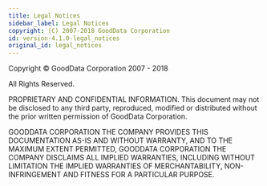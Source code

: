 ```yaml
---
title: Legal Notices
sidebar_label: Legal Notices
copyright: (C) 2007-2018 GoodData Corporation
id: version-4.1.0-legal_notices
original_id: legal_notices
---
```


Copyright © GoodData Corporation 2007 - 2018

All Rights Reserved.

PROPRIETARY AND CONFIDENTIAL INFORMATION. This document may not be disclosed to any third party, reproduced, modified or distributed without the prior written permission of GoodData Corporation.

GOODDATA CORPORATION THE COMPANY PROVIDES THIS DOCUMENTATION AS-IS AND WITHOUT WARRANTY, AND TO THE MAXIMUM EXTENT PERMITTED, GOODDATA CORPORATION THE COMPANY DISCLAIMS ALL IMPLIED WARRANTIES, INCLUDING WITHOUT LIMITATION THE IMPLIED WARRANTIES OF MERCHANTABILITY, NON-INFRINGEMENT AND FITNESS FOR A PARTICULAR PURPOSE.
